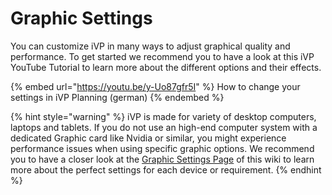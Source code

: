 # Graphic Settings

You can customize iVP in many ways to adjust graphical quality and performance. To get started we recommend you to have a look at this iVP YouTube Tutorial to learn more about the different options and their effects.

{% embed url="https://youtu.be/y-Uo87gfr5I" %}
How to change your settings in iVP Planning (german)
{% endembed %}

{% hint style="warning" %}
iVP is made for variety of desktop computers, laptops and tablets. If you do not use an high-end computer system with a dedicated Graphic card like Nvidia or similar, you might experience performance issues when using specific graphic options. We recommend you to have a closer look at the [Graphic Settings Page](../settings/graphic-settings-panel.md) of this wiki to learn more about the perfect settings for each device or requirement.
{% endhint %}
